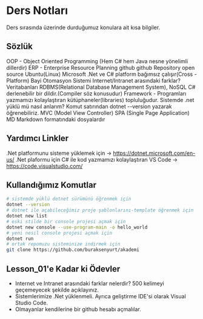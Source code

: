 # Ders Notları

Ders sırasında üzerinde durduğumuz konulara ait kısa bilgiler.

## Sözlük

OOP - Object Oriented Programming (Hem C# hem Java nesne yönelimli dillerdir)
ERP - Enterprise Resource Planning
github
github Repository
open source
Ubuntu(Linux)
Microsoft .Net ve C# platform bağımsız çalışır(Cross - Platform)
Bayi Otomasyon Sistemi
Internet/Intranet arasındaki farklar?
Veritabanları RDBMS(Relational Database Management System), NoSQL
C# derlenebilir bir dildir.(Compiler söz konusudur)
Framework - Programları yazmamızı kolaylaştıran kütüphaneler(libraries) topluluğudur.
Sistemde .net yüklü mü nasıl anlarım? Komut satırından dotnet --version yazarak öğrenebiliriz.
MVC (Model View Controller)
SPA (Single Page Application)
MD Markdown formatındaki dosyalardır

## Yardımcı Linkler

.Net platformunu sisteme yüklemek için -> https://dotnet.microsoft.com/en-us/
.Net plaformu için C# ile kod yazmamızı kolaylaştıran VS Code -> https://code.visualstudio.com/

## Kullandığımız Komutlar

```bash
# sistemde yüklü dotnet sürümünü öğrenmek için
dotnet --version
# dotnet ile açabileceğimiz proje şablonlarını-template öğrenmek için  
dotnet new list 
# eski stilde bir console projesi açmak için
dotnet new console --use-program-main -o hello_world
# yeni nesil console projesi açmak için
dotnet run 
# ortak repomuzu sisteminize indirmek için
git clone https://github.com/buraksenyurt/akademi
```

## Lesson_01'e Kadar ki Ödevler

- Internet ve Intranet arasındaki farklar nelerdir? 500 kelimeyi geçemeyecek şekilde açıklayınız.
- Sistemlerimize .Net yüklenmeli. Ayrıca geliştirme IDE'si olarak Visual Studio Code.
- Olmayanlar kendilerine bir github hesabı açmalılar.